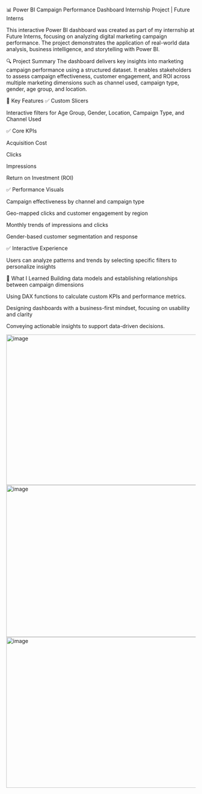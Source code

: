 📊 Power BI Campaign Performance Dashboard
Internship Project | Future Interns

This interactive Power BI dashboard was created as part of my internship at Future Interns, focusing on analyzing digital marketing campaign performance. The project demonstrates the application of real-world data analysis, business intelligence, and storytelling with Power BI.

🔍 Project Summary
The dashboard delivers key insights into marketing campaign performance using a structured dataset. It enables stakeholders to assess campaign effectiveness, customer engagement, and ROI across multiple marketing dimensions such as channel used, campaign type, gender, age group, and location.

📌 Key Features
✅ Custom Slicers

Interactive filters for Age Group, Gender, Location, Campaign Type, and Channel Used

✅ Core KPIs

Acquisition Cost

Clicks

Impressions

Return on Investment (ROI)

✅ Performance Visuals

Campaign effectiveness by channel and campaign type

Geo-mapped clicks and customer engagement by region

Monthly trends of impressions and clicks

Gender-based customer segmentation and response

✅ Interactive Experience

Users can analyze patterns and trends by selecting specific filters to personalize insights

🧠 What I Learned
Building data models and establishing relationships between campaign dimensions

Using DAX functions to calculate custom KPIs and performance metrics.

Designing dashboards with a business-first mindset, focusing on usability and clarity

Conveying actionable insights to support data-driven decisions.

<img width="716" height="400" alt="image" src="https://github.com/user-attachments/assets/5b27f72f-a7d7-4f81-8df0-e97844f68f74" />
<img width="716" height="404" alt="image" src="https://github.com/user-attachments/assets/a4cb75d8-8a92-4595-8346-d322832c4328" />
<img width="727" height="401" alt="image" src="https://github.com/user-attachments/assets/e4b93fd7-cfff-4b54-a703-7d999e2c54e8" />




